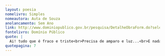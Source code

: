 ```yaml
---
layout: poesia
nomelivro: Simples
nomeautora: Auta de Souza
anolancamento: Sem Ano
link: http://www.dominiopublico.gov.br/pesquisa/DetalheObraForm.do?select_action=&co_obra=81968
fontelivro: Domínio Público
quote: |
  Ai! tudo que é fraco e triste<br>Precisa de amparo e luz...<br>E nada no mundo existe<br>Tão triste como uma Cruz.
quotepagina: 7
---
```

